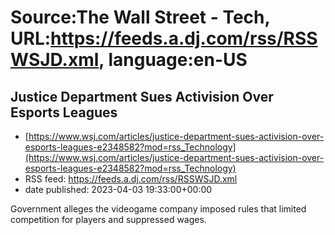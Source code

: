 # Source:The Wall Street - Tech, URL:https://feeds.a.dj.com/rss/RSSWSJD.xml, language:en-US

## Justice Department Sues Activision Over Esports Leagues
 - [https://www.wsj.com/articles/justice-department-sues-activision-over-esports-leagues-e2348582?mod=rss_Technology](https://www.wsj.com/articles/justice-department-sues-activision-over-esports-leagues-e2348582?mod=rss_Technology)
 - RSS feed: https://feeds.a.dj.com/rss/RSSWSJD.xml
 - date published: 2023-04-03 19:33:00+00:00

Government alleges the videogame company imposed rules that limited competition for players and suppressed wages.

